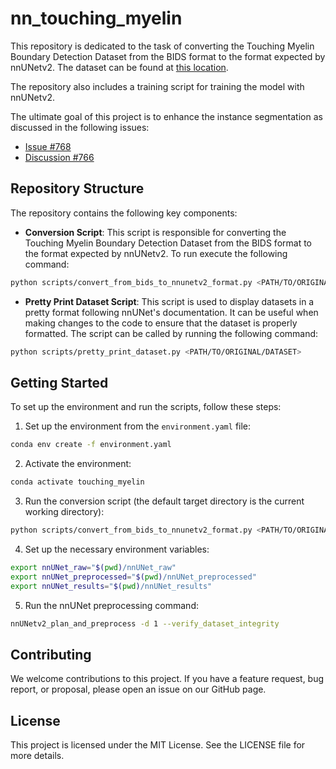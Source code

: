 # nn_touching_myelin

This repository is dedicated to the task of converting the Touching Myelin Boundary Detection Dataset from the BIDS format to the format expected by nnUNetv2. The dataset can be found at [this location](https://github.com/axondeepseg/data_touching_myelin).

The repository also includes a training script for training the model with nnUNetv2.

The ultimate goal of this project is to enhance the instance segmentation as discussed in the following issues:
- [Issue #768](https://github.com/axondeepseg/axondeepseg/issues/768)
- [Discussion #766](https://github.com/axondeepseg/axondeepseg/discussions/766)

## Repository Structure

The repository contains the following key components:

- **Conversion Script**: This script is responsible for converting the Touching Myelin Boundary Detection Dataset from the BIDS format to the format expected by nnUNetv2. To run execute the following command: 
```bash
python scripts/convert_from_bids_to_nnunetv2_format.py <PATH/TO/ORIGINAL/DATASET> --TARGETDIR <PATH/TO/NEW/DATASET>
```

- **Pretty Print Dataset Script**: This script is used to display datasets in a pretty format following nnUNet's documentation. It can be useful when making changes to the code to ensure that the dataset is properly formatted. The script can be called by running the following command:
```bash
python scripts/pretty_print_dataset.py <PATH/TO/ORIGINAL/DATASET>
```

## Getting Started

To set up the environment and run the scripts, follow these steps:

1. Set up the environment from the `environment.yaml` file:
```bash
conda env create -f environment.yaml
```
2. Activate the environment:
```bash
conda activate touching_myelin
```
3. Run the conversion script (the default target directory is the current working directory):
```bash
python scripts/convert_from_bids_to_nnunetv2_format.py <PATH/TO/ORIGINAL/DATASET>
```
4. Set up the necessary environment variables:
```bash
export nnUNet_raw="$(pwd)/nnUNet_raw"
export nnUNet_preprocessed="$(pwd)/nnUNet_preprocessed"
export nnUNet_results="$(pwd)/nnUNet_results"
```
5. Run the nnUNet preprocessing command:
```bash
nnUNetv2_plan_and_preprocess -d 1 --verify_dataset_integrity
```


## Contributing

We welcome contributions to this project. If you have a feature request, bug report, or proposal, please open an issue on our GitHub page.

## License

This project is licensed under the MIT License. See the LICENSE file for more details.